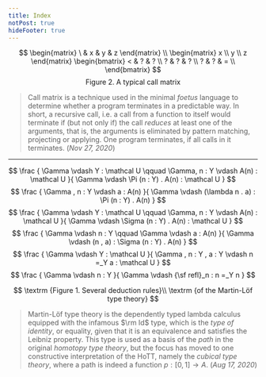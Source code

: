 ```yaml
---
title: Index
notPost: true
hideFooter: true
---
```


$$
\begin{matrix}
\ & x & y & z
\end{matrix}
\\
\begin{matrix}
x \\ y \\ z
\end{matrix}
\begin{bmatrix}
< & ? & ? \\
? & ? & ? \\
? & ? & = \\
\end{bmatrix}
$$
$$
\textrm {Figure 2. A typical call matrix}
$$

> Call matrix is a technique used in the minimal *foetus* language to determine whether a program terminates in a predictable way. In short, a recursive call, i.e. a call from a function to itself would terminate if (but not only if) the call *reduces* at least one of the arguments, that is, the arguments is eliminated by pattern matching, projecting or applying. One program terminates, if all calls in it terminates. (*Nov 27, 2020*)

---

$$
\frac {
  \Gamma \vdash Y : \mathcal U \qquad \Gamma, n : Y \vdash A(n) : \mathcal U
}{
  \Gamma \vdash \Pi (n : Y) . A(n) : \mathcal U
}
$$
$$
\frac {
 \Gamma , n : Y \vdash a : A(n)
}{
  \Gamma \vdash (\lambda n . a) : \Pi (n : Y) . A(n)
}
$$
$$
\frac {
  \Gamma \vdash Y : \mathcal U \qquad \Gamma, n : Y \vdash A(n) : \mathcal U
}{
  \Gamma \vdash \Sigma (n : Y) . A(n) : \mathcal U
}
$$
$$
\frac {
  \Gamma \vdash n : Y \qquad \Gamma \vdash a : A(n)
}{
  \Gamma \vdash (n , a) : \Sigma (n : Y) . A(n)
}
$$
$$
\frac {
  \Gamma \vdash Y : \mathcal U
}{
  \Gamma , n : Y , a : Y \vdash n =_Y a : \mathcal U
}
$$
$$
\frac {
  \Gamma \vdash n : Y
}{
  \Gamma \vdash {\sf refl}_n : n =_Y n
}
$$

$$
\textrm {Figure 1. Several deduction rules}\\
\textrm {of the Martin-Löf type theory}
$$

> Martin-Löf type theory is the dependently typed lambda calculus equipped with the infamous $\rm Id$ type, which is the *type of identity*, or equality, given that it is an equivalence and satisfies the Leibniz property. This type is used as a basis of the *path* in the original *homotopy type theory*, but the focus has moved to one constructive interpretation of the HoTT, namely the *cubical type theory*, where a path is indeed a function $p : [0, 1] \to A$. (*Aug 17, 2020*)
